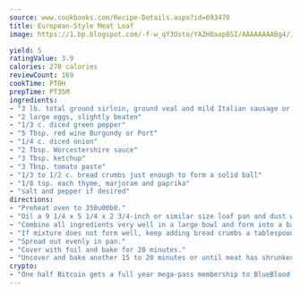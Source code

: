 ```yaml
---
source: www.cookbooks.com/Recipe-Details.aspx?id=693470
title: European-Style Meat Loaf
image: https://1.bp.blogspot.com/-f-w_qY3Osto/YA2H0aap8SI/AAAAAAAABg4/17myAO5s9b8JksYvWDXpYkaDlcY0g6k_gCLcBGAsYHQ/s296/3.png

yield: 5
ratingValue: 3.9
calories: 270 calories
reviewCount: 169
cookTime: PT0H
prepTime: PT35M
ingredients:
- "3 lb. total ground sirloin, ground veal and mild Italian sausage or ground pork equal portions of each"
- "2 large eggs, slightly beaten"
- "1/3 c. diced green pepper"
- "5 Tbsp. red wine Burgundy or Port"
- "1/4 c. diced onion"
- "2 Tbsp. Worcestershire sauce"
- "3 Tbsp. ketchup"
- "3 Tbsp. tomato paste"
- "1/3 to 1/2 c. bread crumbs just enough to form a solid ball"
- "1/8 tsp. each thyme, marjoram and paprika"
- "salt and pepper if desired"
directions:
- "Preheat oven to 350u00b0."
- "Oil a 9 1/4 x 5 1/4 x 2 3/4-inch or similar size loaf pan and dust with grated Parmesan or Romano cheese."
- "Combine all ingredients very well in a large bowl and form into a ball."
- "If mixture does not form well, keep adding bread crumbs a tablespoon at time until formed."
- "Spread out evenly in pan."
- "Cover with foil and bake for 20 minutes."
- "Uncover and bake another 15 to 20 minutes or until meat has shrunken from the sides."
crypto:
- "One half Bitcoin gets a full year mega-pass membership to BlueBlood."
---
```

